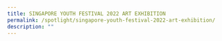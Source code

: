 ```yaml
---
title: SINGAPORE YOUTH FESTIVAL 2022 ART EXHIBITION
permalink: /spotlight/singapore-youth-festival-2022-art-exhibition/
description: ""
---
```

